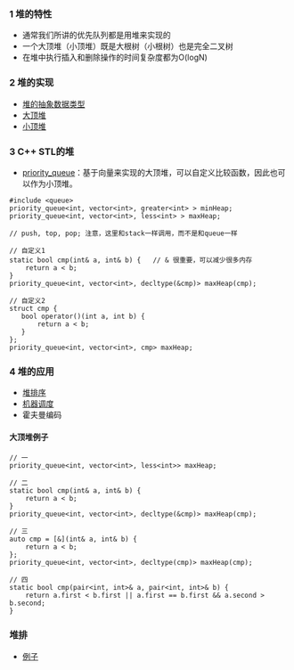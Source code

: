 ### 1 堆的特性
 - 通常我们所讲的优先队列都是用堆来实现的
 - 一个大顶堆（小顶堆）既是大根树（小根树）也是完全二叉树
 - 在堆中执行插入和删除操作的时间复杂度都为O(logN)

### 2 堆的实现
 - [堆的抽象数据类型](./heap.h)
 - [大顶堆](./maxHeap.h)
 - [小顶堆](./minHeap.h)

### 3 C\+\+ STL的堆
 - [priority_queue](http://www.cplusplus.com/reference/queue/priority_queue/?kw=priority_queue)：基于向量来实现的大顶堆，可以自定义比较函数，因此也可以作为小顶堆。
 ```
 #include <queue>
 priority_queue<int, vector<int>, greater<int> > minHeap;
 priority_queue<int, vector<int>, less<int> > maxHeap;
 
 // push, top, pop; 注意，这里和stack一样调用，而不是和queue一样
 
 // 自定义1
 static bool cmp(int& a, int& b) {   // & 很重要，可以减少很多内存
     return a < b;
 }
 priority_queue<int, vector<int>, decltype(&cmp)> maxHeap(cmp);
 
 // 自定义2
 struct cmp {
    bool operator()(int a, int b) {
        return a < b;
    }
 };
 priority_queue<int, vector<int>, cmp> maxHeap;
 ```

### 4 堆的应用
 - [堆排序](../../Algorithms/sort/heapSort.h)
 - [机器调度](../../Algorithms/greedy_method/LPTSchedule.cpp)
 - 霍夫曼编码

#### 大顶堆例子
```
// 一
priority_queue<int, vector<int>, less<int>> maxHeap;

// 二
static bool cmp(int& a, int& b) {
    return a < b;
}
priority_queue<int, vector<int>, decltype(&cmp)> maxHeap(cmp);

// 三
auto cmp = [&](int& a, int& b) {
    return a < b;
};
priority_queue<int, vector<int>, decltype(cmp)> maxHeap(cmp);

// 四
static bool cmp(pair<int, int>& a, pair<int, int>& b) {
    return a.first < b.first || a.first == b.first && a.second > b.second;
}
```

### 堆排

- [例子](https://leetcode-cn.com/problems/kth-largest-element-in-an-array/solution/shu-zu-zhong-de-di-kge-zui-da-yuan-su-by-leetcode-/)
